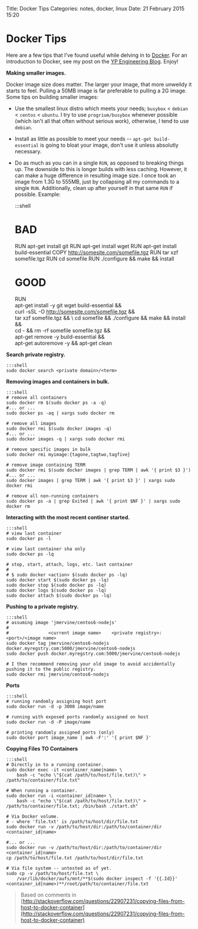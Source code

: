 Title: Docker Tips
Categories: notes, docker, linux
Date: 21 February 2015 15:20

# Docker Tips

Here are a few tips that I've found useful while delving in to [Docker](https://www.docker.com/). For an introduction to Docker, see my post on the [YP Engineering Blog](http://engineering.yp.com/post/intro-to-docker). Enjoy!


**Making smaller images.**

Docker image size does matter. The larger your image, that more unweildy it starts to feel. Pulling a 50MB image is far preferable to pulling a 2G image. Some tips on building smaller images:

* Use the smallest linux distro which meets your needs; `busybox` < `debian` < `centos` < `ubuntu`. I try to use `progrium/busybox` whenever possible (which isn't all that often without serious work), otherwise, I tend to use `debian`.
* Install as little as possible to meet your needs -- `apt-get build-essential` is going to bloat your image, don't use it unless absolutly necessary.
* Do as much as you can in a single `RUN`, as opposed to breaking things up. The downside to this is longer builds with less caching. However, it can make a huge difference in resulting image size. I once took an image from 1.3G to 555MB, just by collapsing all my commands to a single `RUN`. Additionally, clean up after yourself in that same `RUN` if possible. Example:

    :::shell
    # BAD
    RUN apt-get install git
    RUN apt-get install wget
    RUN apt-get install build-essential
    COPY http://somesite.com/somefile.tgz
    RUN tar xzf somefile.tgz
    RUN cd somefile
    RUN ./configure && make && install

    # GOOD
    RUN \
        apt-get install -y git wget build-essential && \
        curl -sSL -O http://somesite.com/somefile.tgz && \
        tar xzf somefile.tgz && \ 
        cd somefile && ./configure && make && install && \
        cd - && rm -rf somefile somefile.tgz && \
        apt-get remove -y build-essential && \
        apt-get autoremove -y && apt-get clean
      

**Search private registry.**

    :::shell
    sudo docker search <private domain>/<term>

**Removing images and containers in bulk.**

    :::shell
    # remove all containers
    sudo docker rm $(sudo docker ps -a -q)
    #... or ...
    sudo docker ps -aq | xargs sudo docker rm

    # remove all images
    sudo docker rmi $(sudo docker images -q)
    #... or ...
    sudo docker images -q | xargs sudo docker rmi
    
    # remove specific images in bulk
    sudo docker rmi myimage:{tagone,tagtwo,tagfive}

    # remove image containing TERM
    sudo docker rmi $(sudo docker images | grep TERM | awk '{ print $3 }')
    #... or ...
    sudo docker images | grep TERM | awk '{ print $3 }' | xargs sudo docker rmi
    
    # remove all non-running containers
    sudo docker ps -a | grep Exited | awk '{ print $NF }' | xargs sudo docker rm

**Interacting with the most recent continer started.**

    :::shell
    # view last container
    sudo docker ps -l 

    # view last container sha only
    sudo docker ps -lq

    # stop, start, attach, logs, etc. last container
    #
    # $ sudo docker <action> $(sudo docker ps -lq)
    sudo docker start $(sudo docker ps -lq)
    sudo docker stop $(sudo docker ps -lq)
    sudo docker logs $(sudo docker ps -lq)
    sudo docker attach $(sudo docker ps -lq)

**Pushing to a private registry.**

    :::shell
    # assuming image 'jmervine/centos6-nodejs'
    #
    #               <current image name>    <private registry>:<port>/<image name>
    sudo docker tag jmervine/centos6-nodejs docker.myregstry.com:5000/jmervine/centos6-nodejs
    sudo docker push docker.myregstry.com:5000/jmervine/centos6-nodejs

    # I then recommend removing your old image to avoid accidentally pushing it to the public registry.
    sudo docker rmi jmervine/centos6-nodejs

**Ports**

    :::shell
    # running randomly assigning host port
    sudo docker run -d -p 3000 image/name
    
    # running with exposed ports randomly assigned on host
    sudo docker run -d -P image/name
    
    # printing randomly assigned ports (only)
    sudo docker port image_name | awk -F':' '{ print $NF }'
    
**Copying Files TO Containers**

    :::shell
    # Directly in to a running container.
    sudo docker exec -it <container_name|name> \
        bash -c "echo \"$(cat /path/to/host/file.txt)\" > /path/to/container/file.txt"

    # When running a container.
    sudo docker run -i <container_id|name> \
        bash -c "echo \"$(cat /path/to/host/file.txt)\" > /path/to/container/file.txt; /bin/bash ./start.sh"
    
    # Via Docker volume.
    # - where 'file.txt' is /path/to/host/dir/file.txt
    sudo docker run -v /path/to/host/dir:/path/to/container/dir <container_id|name>
    
    #... or ...
    sudo docker run -v /path/to/host/dir:/path/to/container/dir <container_id|name>
    cp /path/to/host/file.txt /path/to/host/dir/file.txt
    
    # Via file system -- untested as of yet.
    sudo cp -v /path/to/host/file.txt \
        /var/lib/docker/aufs/mnt/**$(sudo docker inspect -f '{{.Id}}' <container_id|name>)**/root/path/to/container/file.txt

> Based on comments in [http://stackoverflow.com/questions/22907231/copying-files-from-host-to-docker-container](http://stackoverflow.com/questions/22907231/copying-files-from-host-to-docker-container)
